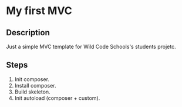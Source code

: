 # My first MVC

## Description

Just a simple MVC template for Wild Code Schools's students projetc.

## Steps

1. Init composer.
2. Install composer.
3. Build skeleton.
4. Init autoload (composer + custom).